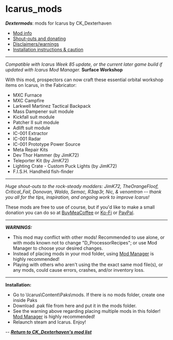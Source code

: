 # Icarus_mods
*__Dextermods__*: mods for Icarus by CK_Dexterhaven

* [Mod info](#mod)
* [Shout-outs and donating](#shouts)
* [Disclaimers/warnings](#warnings)
* [Installation instructions & caution](#install)

---

*Compatible with Icarus Week 85 update, or the current later game build if updated with Icarus Mod Manager.*
<a name="mod">__Surface Workshop__</a>

With this mod, prospectors can now craft these essential orbital workshop items on Icarus, in the Fabricator:

- MXC Furnace
- MXC Campfire
- Larkwell Martinez Tactical Backpack
- Mass Dampener suit module
- Kickfall suit module
- Patcher II suit module
- Adlift suit module
- IC-001 Extractor
- IC-001 Radar
- IC-001 Prototype Power Source
- Meta Repair Kits
- Dev Thor Hammer (by JimK72)
- Teleporter Kit (by JimK72)
- Lighting Crate - Custom Puck Lights (by JimK72)
- F.I.S.H. Handheld fish-finder

---

<a name="shouts">*Huge shout-outs</a> to the rock-steady modders: JimK72, TheOrangeFloof, Critical_Fail, Donovan, Waldo, Semac, R3ap3r, Nic, & venomtron -- thank you all for the tips, inspiration, and ongoing work to improve Icarus!*

These mods are free to use of course, but if you'd like to make a small donation you can do so at [BuyMeaCoffee](https://www.buymeacoffee.com/ckdexterhaven) or [Ko-Fi](https://ko-fi.com/ckdexterhaven) or [PayPal](https://paypal.me/ckdexterhavengames).

---

<a name="warnings">*__WARNINGS:__*</a>

* This mod may conflict with other mods! Recommended to use alone, or with mods known not to change "D_ProcessorRecipes"; or use Mod Manager to choose your desired changes.
* Instead of placing mods in your mod folder, using [Mod Manager](https://github.com/Jimk72/Icarus_Software) is highly recommended!
* Playing with others who aren't using the the exact same mod file(s), or any mods, could cause errors, crashes, and/or inventory loss.

---

<a name="install">__Installation:__</a>

* Go to \Icarus\Content\Paks\mods. If there is no mods folder, create one inside Paks
* Download .pak file from here and put it in the mods folder.
* See the warning above regarding placing multiple mods in this folder! [Mod Manager](https://github.com/Jimk72/Icarus_Software) is highly recommended! 
* Relaunch steam and Icarus. Enjoy!


-- [*__Return to CK_Dexterhaven's mod list__*](https://github.com/ckdextergames/Icarus_mods)
